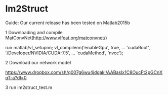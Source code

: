 # Im2Struct
Guide:
Our current release has been tested on Matlab2015b

1 Downloading and compile MatConvNet(http://www.vlfeat.org/matconvnet/)

run matlab/vl_setupnn;
vl_compilenn('enableGpu', true, ... 'cudaRoot', '/Developer/NVIDIA/CUDA-7.5', ... 'cudaMethod', 'nvcc');

2 Download our network model

https://www.dropbox.com/sh/q007g6wu4jdgakl/AABasIx1C8OucFt2pGCnXqT-a?dl=0

3 run im2struct_test.m
